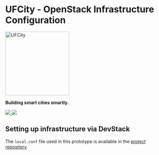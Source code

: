 # UFCity - OpenStack Infrastructure Configuration



<div class="view">
<img src="https://makleyston-ufc.github.io/ufcity/assets/img/ufcity-logo.png" alt="UFCity" width="200"/>
<p><b>Building smart cities smartly.</b></p>
</div>
<div class="view">
  <a href="https://makleyston-ufc.github.io/ufcity/"> <img src="https://img.shields.io/badge/UFCity_webpage-0076D6?style=for-the-badge&logo=internetexplorer&logoColor=white"> </a>
  <a href="https://github.com/makleyston-ufc/ufcity-cloud-computing/tree/main/ufcity-ai-models-samples"> <img src="https://img.shields.io/badge/View_on_GitHub-181717?style=for-the-badge&logo=github&logoColor=white"> </a>
</div>



## Setting up infrastructure via DevStack

The ```local.conf``` file used in this prototype is available in the [project repository](https://github.com/makleyston-ufc/ufcity-cloud-computing/tree/main/openstack).

<div id="local-conf-content"></div>
<script>
fetch('https://raw.githubusercontent.com/makleyston-ufc/ufcity-cloud-computing/main/openstack/local.conf')
  .then(response => response.text())
  .then(data => {
    document.getElementById('local-conf-content').textContent = data;
  });
</script>

